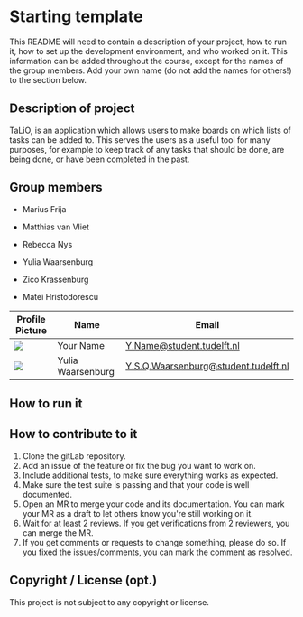 # Starting template

This README will need to contain a description of your project, how to run it, how to set up the development environment, and who worked on it.
This information can be added throughout the course, except for the names of the group members.
Add your own name (do not add the names for others!) to the section below.

## Description of project
TaLiO, is an application which allows users to make boards
on which lists of tasks can be added to.
This serves the users as a useful tool for many purposes,
for example to keep track of any tasks that should be done,
are being done, or have been completed in the past.

## Group members
- Marius Frija

- Matthias van Vliet

- Rebecca Nys

- Yulia Waarsenburg

- Zico Krassenburg

- Matei Hristodorescu

| Profile Picture                                                                                         | Name | Email |
|---------------------------------------------------------------------------------------------------------|---|---|
| ![](https://eu.ui-avatars.com/api/?name=OOPP&length=4&size=50&color=DDD&background=777&font-size=0.325) | Your Name | Y.Name@student.tudelft.nl |
| ![](https://eu.ui-avatars.com/api/?name=YSQ&length=4&size=50&color=DDD&background=777&font-size=0.325)  | Yulia Waarsenburg | Y.S.Q.Waarsenburg@student.tudelft.nl |


<!-- Instructions (remove once assignment has been completed -->
<!-- - Add (only!) your own name to the table above (use Markdown formatting) -->
<!-- - Mention your *student* email address -->
<!-- - Preferably add a recognizable photo, otherwise add your GitLab photo -->
<!-- - (please make sure the photos have the same size) --> 

## How to run it

## How to contribute to it
1. Clone the gitLab repository.
2. Add an issue of the feature or fix the bug you want to work on.
3. Include additional tests, to make sure everything works as expected.
4. Make sure the test suite is passing and that your code is well documented.
5. Open an MR to merge your code and its documentation. You can mark your MR as a draft to let others know you're still working on it.
6. Wait for at least 2 reviews. If you get verifications from 2 reviewers, you can merge the MR.
7. If you get comments or requests to change something, please do so. If you fixed the issues/comments, you can mark the comment as resolved.

## Copyright / License (opt.)
This project is not subject to any copyright or license.



